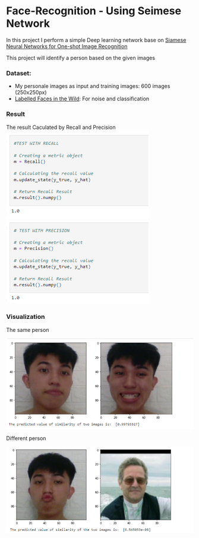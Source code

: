 # Face-Recognition - Using Seimese Network

In this project I perform a simple Deep learning network base on [Siamese Neural Networks for One-shot Image Recognition](https://www.semanticscholar.org/paper/Siamese-Neural-Networks-for-One-Shot-Image-Koch/f216444d4f2959b4520c61d20003fa30a199670a)

This project will identify a person based on the given images
### Dataset: 
- My personale images as input and training images: 600 images (250x250px)
- [Labelled Faces in the Wild](http://vis-www.cs.umass.edu/lfw/): For noise and classification

### Result
The result Caculated by Recall and Precision\
![alt text](https://github.com/Abramo-Cassano/Face-Recognition/blob/main/images/results.png)

### Visualization

The same person

![alt text](https://github.com/Abramo-Cassano/Face-Recognition/blob/main/images/Viz1.png)

Different person

![alt text](https://github.com/Abramo-Cassano/Face-Recognition/blob/main/images/Viz2.png)
